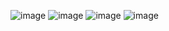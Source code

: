 ![image](https://github.com/lukovskiy54/json_dispatcher/assets/88405806/07ed6a92-63da-4f47-9cc2-13f3ac018189)
![image](https://github.com/lukovskiy54/json_dispatcher/assets/88405806/d43e61f8-1efa-4949-972b-08a750ca5afd)
![image](https://github.com/lukovskiy54/json_dispatcher/assets/88405806/ab3bc8f6-9084-49e3-b5f2-efcbd1194c4e)
![image](https://github.com/lukovskiy54/json_dispatcher/assets/88405806/b3a64e3f-c55c-4b23-b609-e7181d29cabe)


